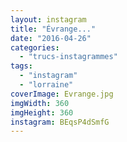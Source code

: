 ```yaml
---
layout: instagram
title: "Évrange..."
date: "2016-04-26"
categories: 
  - "trucs-instagrammes"
tags: 
  - "instagram"
  - "lorraine"
coverImage: Evrange.jpg
imgWidth: 360
imgHeight: 360
instagram: BEqsP4dSmfG
---
```

